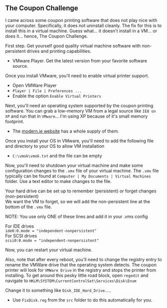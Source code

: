 ## The Coupon Challenge

I came across some coupon printing software that does not play nice with your computer. Specifically, it does not uninstall cleanly. The fix for this is to install this in a virtual machine. Guess what... it doesn't install in a VM... or does it... hence, The Coupon Challenge.

First step. Get yourself good quality virtual machine software with non-persistent drives and printing capabilities.
- VMware Player. Get the latest version from your favorite software source.

Once you install VMware, you'll need to enable virtual printer support.
- Open VMWare Player
- `Player | File | Preferences ...`
- Enable the option `Enable Virtual Printers` 

Next, you'll need an operating system supported by the coupon printing software. You can grab a low-memory VM from a legal source like `IE8 on XP` and run that in `VMware`... I'm using XP because of it's small memory footprint.
- The <a href="http://modern.ie" target="_blank">modern.ie website</a> has a whole supply of them. 

Once you install your OS in VMware, you'll need to add the following file and directory to your OS to allow VM installation <br>
-  `C:\vmok\vmok.txt` and the file can be empty

Now, you'll need to shutdown your virtual machine and make some configuration changes to the `.vmx` file of your virtual machine. The `.vmx` file typically can be found at `Computer | My Documents | Virtual Machines` folder. Use a text editor to make changes to the file.<br>

Your hard drive can be set up to remember (persistent) or forget changes (non-persistent)<br>
We want the VM to forget, so we will add the non-persistent line at the bottom of the `.vmx` file.<br>

NOTE: You use only ONE of these lines and add it in your .vmx config<br>

For IDE drives<br>
    `ide0:0.mode = "independent-nonpersistent" ` <br>
For SCSI drives<br>
    `scsi0:0.mode = "independent-nonpersistent" ` <br>
	
Now, you can restart your virtual machine. 

Also, note that after every reboot, you'll need to change the registry entry to rename the VMWare drive that the operating system detects. The coupon printer will look for `VMWare Drive` in the registry and stops the printer from installing.
To get around this pesky little road block, open `regedit` and navigate to `HKLM\SYSTEM\CurrentControlSet\Services\Disk\Enum`

Change it to something like `Disk_IDE_Hard_Drive`..... <br>
- Use `FixDisk.reg` from the `src` folder to do this automatically for you.



